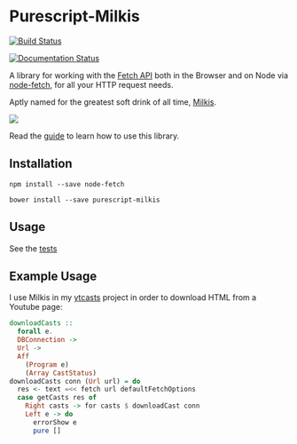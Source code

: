 # Purescript-Milkis

[![Build Status](https://travis-ci.org/justinwoo/purescript-milkis.svg?branch=master)](https://travis-ci.org/justinwoo/purescript-milkis)

[![Documentation Status](https://readthedocs.org/projects/purescript-milkis/badge/?version=latest)](https://purescript-milkis.readthedocs.io/en/latest/?badge=latest)

A library for working with the [Fetch API](https://developer.mozilla.org/en-US/docs/Web/API/Fetch_API) both in the Browser and on Node via [node-fetch](https://github.com/bitinn/node-fetch), for all your HTTP request needs.

Aptly named for the greatest soft drink of all time, [Milkis](https://en.wikipedia.org/wiki/Milkis).

![](https://i.imgur.com/StOQOAP.jpg)

Read the [guide](https://purescript-milkis.readthedocs.io) to learn how to use this library.

## Installation

`npm install --save node-fetch`

`bower install --save purescript-milkis`

## Usage

See the [tests](./test/Main.purs)

## Example Usage

I use Milkis in my [ytcasts](https://github.com/justinwoo/ytcasts/blob/89617f69ceb7f6ceb4193ad7922c20fe1664c294/src/Main.purs#L133) project in order to download HTML from a Youtube page:

```purs
downloadCasts ::
  forall e.
  DBConnection ->
  Url ->
  Aff
    (Program e)
    (Array CastStatus)
downloadCasts conn (Url url) = do
  res <- text =<< fetch url defaultFetchOptions
  case getCasts res of
    Right casts -> for casts $ downloadCast conn
    Left e -> do
      errorShow e
      pure []
```
